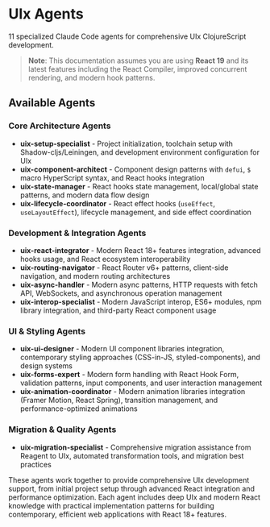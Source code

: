 # UIx Agents

11 specialized Claude Code agents for comprehensive UIx ClojureScript development.

> **Note**: This documentation assumes you are using **React 19** and its latest features including the React Compiler, improved concurrent rendering, and modern hook patterns.

## Available Agents

### Core Architecture Agents
- **uix-setup-specialist** - Project initialization, toolchain setup with Shadow-cljs/Leiningen, and development environment configuration for UIx
- **uix-component-architect** - Component design patterns with `defui`, `$` macro HyperScript syntax, and React hooks integration
- **uix-state-manager** - React hooks state management, local/global state patterns, and modern data flow design
- **uix-lifecycle-coordinator** - React effect hooks (`useEffect`, `useLayoutEffect`), lifecycle management, and side effect coordination

### Development & Integration Agents
- **uix-react-integrator** - Modern React 18+ features integration, advanced hooks usage, and React ecosystem interoperability
- **uix-routing-navigator** - React Router v6+ patterns, client-side navigation, and modern routing architectures
- **uix-async-handler** - Modern async patterns, HTTP requests with fetch API, WebSockets, and asynchronous operation management
- **uix-interop-specialist** - Modern JavaScript interop, ES6+ modules, npm library integration, and third-party React component usage

### UI & Styling Agents
- **uix-ui-designer** - Modern UI component libraries integration, contemporary styling approaches (CSS-in-JS, styled-components), and design systems
- **uix-forms-expert** - Modern form handling with React Hook Form, validation patterns, input components, and user interaction management
- **uix-animation-coordinator** - Modern animation libraries integration (Framer Motion, React Spring), transition management, and performance-optimized animations

### Migration & Quality Agents
- **uix-migration-specialist** - Comprehensive migration assistance from Reagent to UIx, automated transformation tools, and migration best practices

These agents work together to provide comprehensive UIx development support, from initial project setup through advanced React integration and performance optimization. Each agent includes deep UIx and modern React knowledge with practical implementation patterns for building contemporary, efficient web applications with React 18+ features.
